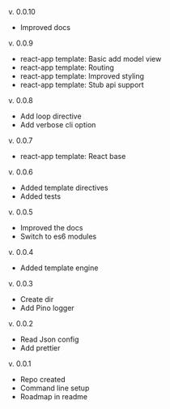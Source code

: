 v. 0.0.10

- Improved docs

v. 0.0.9

- react-app template: Basic add model view
- react-app template: Routing
- react-app template: Improved styling
- react-app template: Stub api support

v. 0.0.8

- Add loop directive
- Add verbose cli option

v. 0.0.7

- react-app template: React base

v. 0.0.6

- Added template directives
- Added tests

v. 0.0.5

- Improved the docs
- Switch to es6 modules

v. 0.0.4

- Added template engine

v. 0.0.3

- Create dir
- Add Pino logger

v. 0.0.2

- Read Json config
- Add prettier

v. 0.0.1

- Repo created
- Command line setup
- Roadmap in readme
